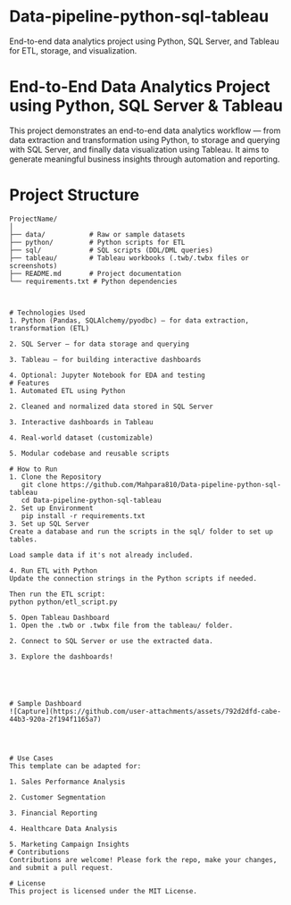 # Data-pipeline-python-sql-tableau
End-to-end data analytics project using Python, SQL Server, and Tableau for ETL, storage, and visualization.
# End-to-End Data Analytics Project using Python, SQL Server & Tableau
This project demonstrates an end-to-end data analytics workflow — from data extraction and transformation using Python, to storage and querying with SQL Server, and finally data visualization using Tableau. It aims to generate meaningful business insights through automation and reporting.
# Project Structure

```text
ProjectName/
│
├── data/           # Raw or sample datasets
├── python/         # Python scripts for ETL
├── sql/            # SQL scripts (DDL/DML queries)
├── tableau/        # Tableau workbooks (.twb/.twbx files or screenshots)
├── README.md       # Project documentation
└── requirements.txt # Python dependencies



# Technologies Used
1. Python (Pandas, SQLAlchemy/pyodbc) – for data extraction, transformation (ETL)

2. SQL Server – for data storage and querying

3. Tableau – for building interactive dashboards

4. Optional: Jupyter Notebook for EDA and testing
# Features
1. Automated ETL using Python

2. Cleaned and normalized data stored in SQL Server

3. Interactive dashboards in Tableau

4. Real-world dataset (customizable)

5. Modular codebase and reusable scripts

# How to Run
1. Clone the Repository
   git clone https://github.com/Mahpara810/Data-pipeline-python-sql-tableau
   cd Data-pipeline-python-sql-tableau
2. Set up Environment
   pip install -r requirements.txt
3. Set up SQL Server
Create a database and run the scripts in the sql/ folder to set up tables.

Load sample data if it's not already included.

4. Run ETL with Python
Update the connection strings in the Python scripts if needed.

Then run the ETL script:
python python/etl_script.py

5. Open Tableau Dashboard
1. Open the .twb or .twbx file from the tableau/ folder.

2. Connect to SQL Server or use the extracted data.

3. Explore the dashboards!





# Sample Dashboard
![Capture](https://github.com/user-attachments/assets/792d2dfd-cabe-44b3-920a-2f194f1165a7)




# Use Cases
This template can be adapted for:

1. Sales Performance Analysis

2. Customer Segmentation

3. Financial Reporting

4. Healthcare Data Analysis

5. Marketing Campaign Insights
# Contributions
Contributions are welcome! Please fork the repo, make your changes, and submit a pull request.

# License
This project is licensed under the MIT License.








